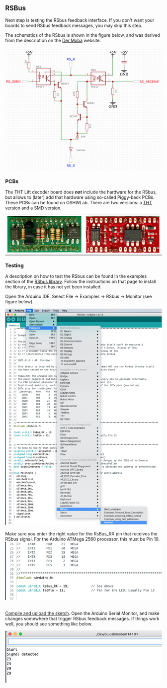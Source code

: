 ## RSBus ##

Next step is testing the RSbus feedback interface. If you don't want your boards to send RSbus feedback messages, you may skip this step.

The schematics of the RSbus is shown in the figure below, and was derived from the description on the [Der Moba](http://www.der-moba.de/index.php/RS-Rückmeldebus) website.
<center><img src="Figures/RSBus-schematics.png" ></center>

### PCBs ###
The THT Lift decoder board does ***not*** include the hardware for the RSbus, but allows to (later) add that hardware using so-called Piggy-back PCBs. These PCBs can be found on OSHWLab. There are two versions: a [THT version](https://oshwlab.com/aikopras/rs-bus-tht) and a [SMD version](https://oshwlab.com/aikopras/rs-bus-smd).

<table><tr>
<td> <img src="Figures/RSBus-THT.jpeg" alt="THT version" "/> </td>
<td> <img src="Figures/RSBus-SMD.jpeg" alt="SMD version" "/> </td>
</tr></table>


### Testing ###
A description on how to test the RSbus can be found in the examples section of the  [RSbus library](https://github.com/aikopras/RSbus). Follow the instructions on that page to install the library, in case it has not yet been installed.

Open the Arduino IDE. Select File -> Examples -> RSbus -> Monitor (see figure below).
<center><img src="Figures/RSbus-Sketch.png" ></center>

<BR>
Make sure you enter the right value for the RsBus_RX pin that receives the RSbus signal. For the Arduino ATMega 2560 processor, this must be Pin 19.
<center><img src="Figures/RSbus-Sketch-2.png" ></center>

<BR>

[Compile and upload the sketch](../Compile.md). Open the Arduino Serial Monitor, and make  changes somewhere that trigger RSbus feedback messages. If things work well, you should see something like below.
<center><img src="Figures/RSBus-Serial-Terminal.png" ></center>
